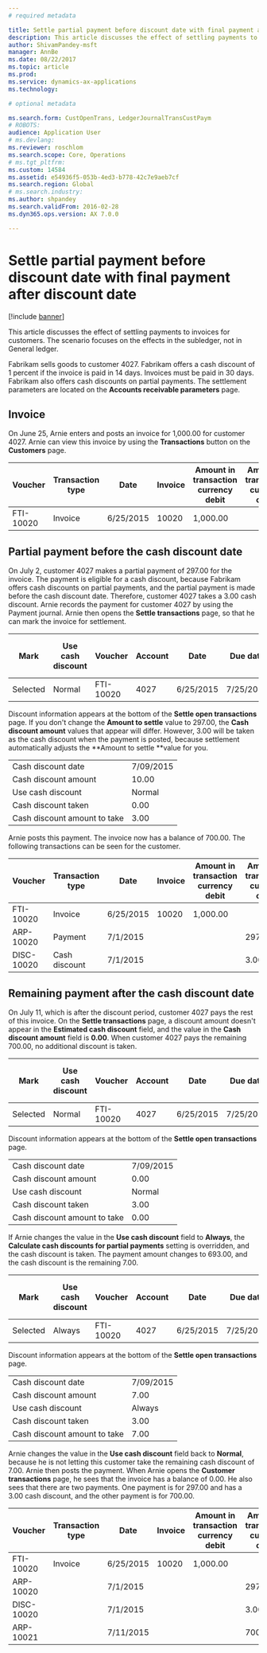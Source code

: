 ```yaml
---
# required metadata

title: Settle partial payment before discount date with final payment after discount date
description: This article discusses the effect of settling payments to invoices for customers. The scenario focuses on the effects in the subledger, not in General ledger.
author: ShivamPandey-msft
manager: AnnBe
ms.date: 08/22/2017
ms.topic: article
ms.prod: 
ms.service: dynamics-ax-applications
ms.technology: 

# optional metadata

ms.search.form: CustOpenTrans, LedgerJournalTransCustPaym
# ROBOTS: 
audience: Application User
# ms.devlang: 
ms.reviewer: roschlom
ms.search.scope: Core, Operations
# ms.tgt_pltfrm: 
ms.custom: 14584
ms.assetid: e54936f5-053b-4ed3-b778-42c7e9aeb7cf
ms.search.region: Global
# ms.search.industry: 
ms.author: shpandey
ms.search.validFrom: 2016-02-28
ms.dyn365.ops.version: AX 7.0.0

---
```


# Settle partial payment before discount date with final payment after discount date

[!include [banner](../includes/banner.md)]

This article discusses the effect of settling payments to invoices for customers. The scenario focuses on the effects in the subledger, not in General ledger.

Fabrikam sells goods to customer 4027. Fabrikam offers a cash discount of 1 percent if the invoice is paid in 14 days. Invoices must be paid in 30 days. Fabrikam also offers cash discounts on partial payments. The settlement parameters are located on the **Accounts receivable parameters** page.

## Invoice
On June 25, Arnie enters and posts an invoice for 1,000.00 for customer 4027. Arnie can view this invoice by using the **Transactions** button on the **Customers** page.

| Voucher   | Transaction type | Date      | Invoice | Amount in transaction currency debit | Amount in transaction currency credit | Balance  | Currency |
|-----------|------------------|-----------|---------|--------------------------------------|---------------------------------------|----------|----------|
| FTI-10020 | Invoice          | 6/25/2015 | 10020   | 1,000.00                             |                                       | 1,000.00 | USD      |

## Partial payment before the cash discount date
On July 2, customer 4027 makes a partial payment of 297.00 for the invoice. The payment is eligible for a cash discount, because Fabrikam offers cash discounts on partial payments, and the partial payment is made before the cash discount date. Therefore, customer 4027 takes a 3.00 cash discount. Arnie records the payment for customer 4027 by using the Payment journal. Arnie then opens the **Settle transactions** page, so that he can mark the invoice for settlement.

| Mark     | Use cash discount | Voucher   | Account | Date      | Due date  | Invoice | Amount in transaction currency debit | Currency | Amount to settle |
|----------|-------------------|-----------|---------|-----------|-----------|---------|--------------------------------------|----------|------------------|
| Selected | Normal            | FTI-10020 | 4027    | 6/25/2015 | 7/25/2015 | 10020   | 1,000.00                             | USD      | 297.00           |

Discount information appears at the bottom of the **Settle open transactions** page. If you don't change the **Amount to settle** value to 297.00, the **Cash discount amount** values that appear will differ. However, 3.00 will be taken as the cash discount when the payment is posted, because settlement automatically adjusts the **Amount to settle **value for you.

|                              |           |
|------------------------------|-----------|
| Cash discount date           | 7/09/2015 |
| Cash discount amount         | 10.00     |
| Use cash discount            | Normal    |
| Cash discount taken          | 0.00      |
| Cash discount amount to take | 3.00      |

Arnie posts this payment. The invoice now has a balance of 700.00. The following transactions can be seen for the customer.

| Voucher    | Transaction type | Date      | Invoice | Amount in transaction currency debit | Amount in transaction currency credit | Balance | Currency |
|------------|------------------|-----------|---------|--------------------------------------|---------------------------------------|---------|----------|
| FTI-10020  | Invoice          | 6/25/2015 | 10020   | 1,000.00                             |                                       | 700.00  | USD      |
| ARP-10020  |  Payment         | 7/1/2015  |         |                                      | 297.00                                | 0.00    | USD      |
| DISC-10020 |  Cash discount   | 7/1/2015  |         |                                      | 3.00                                  | 0.00    | USD      |

## Remaining payment after the cash discount date
On July 11, which is after the discount period, customer 4027 pays the rest of this invoice. On the **Settle transactions** page, a discount amount doesn't appear in the **Estimated cash discount** field, and the value in the **Cash discount amount** field is **0.00**. When customer 4027 pays the remaining 700.00, no additional discount is taken.

| Mark     | Use cash discount | Voucher   | Account | Date      | Due date  | Invoice | Amount in transaction currency debit | Currency | Amount to settle |
|----------|-------------------|-----------|---------|-----------|-----------|---------|--------------------------------------|----------|------------------|
| Selected | Normal            | FTI-10020 | 4027    | 6/25/2015 | 7/25/2015 | 10020   | 700.00                               | USD      | 700.00           |

Discount information appears at the bottom of the **Settle open transactions** page.

|                              |           |
|------------------------------|-----------|
| Cash discount date           | 7/09/2015 |
| Cash discount amount         | 0.00      |
| Use cash discount            | Normal    |
| Cash discount taken          | 3.00      |
| Cash discount amount to take | 0.00      |

If Arnie changes the value in the **Use cash discount** field to **Always**, the **Calculate cash discounts for partial payments** setting is overridden, and the cash discount is taken. The payment amount changes to 693.00, and the cash discount is the remaining 7.00.

| Mark     | Use cash discount | Voucher   | Account | Date      | Due date  | Invoice | Amount in transaction currency debit | Amount in transaction currency credit | Currency | Amount to settle |
|----------|-------------------|-----------|---------|-----------|-----------|---------|--------------------------------------|---------------------------------------|----------|------------------|
| Selected | Always            | FTI-10020 | 4027    | 6/25/2015 | 7/25/2015 | 10020   | 700.00                               |                                       | USD      | 693.00           |

Discount information appears at the bottom of the **Settle open transactions** page.

|                              |           |
|------------------------------|-----------|
| Cash discount date           | 7/09/2015 |
| Cash discount amount         | 7.00      |
| Use cash discount            | Always    |
| Cash discount taken          | 3.00      |
| Cash discount amount to take | 7.00      |

Arnie changes the value in the **Use cash discount** field back to **Normal**, because he is not letting this customer take the remaining cash discount of 7.00. Arnie then posts the payment. When Arnie opens the **Customer transactions** page, he sees that the invoice has a balance of 0.00. He also sees that there are two payments. One payment is for 297.00 and has a 3.00 cash discount, and the other payment is for 700.00.

| Voucher    | Transaction type | Date      | Invoice | Amount in transaction currency debit | Amount in transaction currency credit | Balance | Currency |
|------------|------------------|-----------|---------|--------------------------------------|---------------------------------------|---------|----------|
| FTI-10020  | Invoice          | 6/25/2015 | 10020   | 1,000.00                             |                                       | 0.00    | USD      |
| ARP-10020  |                  | 7/1/2015  |         |                                      | 297.00                                | 0.00    | USD      |
| DISC-10020 |                  | 7/1/2015  |         |                                      | 3.00                                  | 0.00    | USD      |
| ARP-10021  |                  | 7/11/2015 |         |                                      | 700.00                                | 0.00    | USD      |





